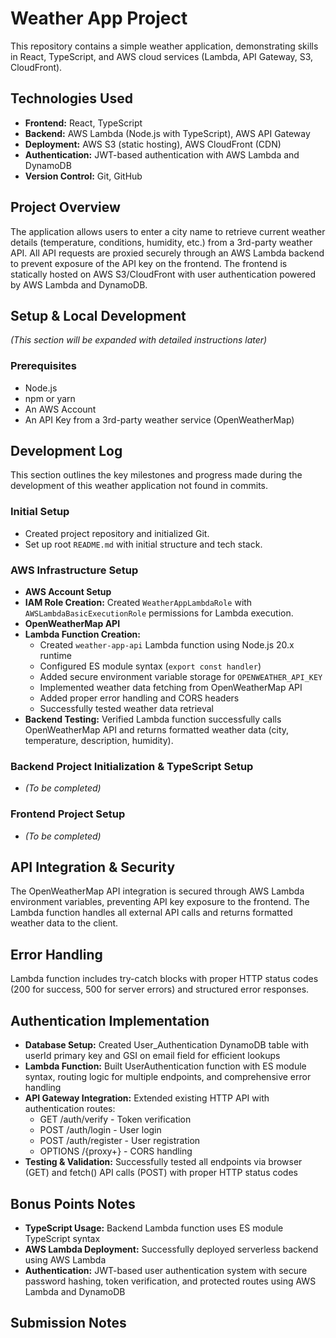 # Weather App Project

This repository contains a simple weather application, demonstrating skills in React, TypeScript, and AWS cloud services (Lambda, API Gateway, S3, CloudFront).

## Technologies Used

- **Frontend:** React, TypeScript
- **Backend:** AWS Lambda (Node.js with TypeScript), AWS API Gateway
- **Deployment:** AWS S3 (static hosting), AWS CloudFront (CDN)
- **Authentication:** JWT-based authentication with AWS Lambda and DynamoDB
- **Version Control:** Git, GitHub

## Project Overview

The application allows users to enter a city name to retrieve current weather details (temperature, conditions, humidity, etc.) from a 3rd-party weather API. All API requests are proxied securely through an AWS Lambda backend to prevent exposure of the API key on the frontend. The frontend is statically hosted on AWS S3/CloudFront with user authentication powered by AWS Lambda and DynamoDB.

## Setup & Local Development

_(This section will be expanded with detailed instructions later)_

### Prerequisites

- Node.js
- npm or yarn
- An AWS Account
- An API Key from a 3rd-party weather service (OpenWeatherMap)

## Development Log

This section outlines the key milestones and progress made during the development of this weather application not found in commits.

### Initial Setup

- Created project repository and initialized Git.
- Set up root `README.md` with initial structure and tech stack.

### AWS Infrastructure Setup

- **AWS Account Setup**
- **IAM Role Creation:** Created `WeatherAppLambdaRole` with `AWSLambdaBasicExecutionRole` permissions for Lambda execution.
- **OpenWeatherMap API**
- **Lambda Function Creation:**
  - Created `weather-app-api` Lambda function using Node.js 20.x runtime
  - Configured ES module syntax (`export const handler`)
  - Added secure environment variable storage for `OPENWEATHER_API_KEY`
  - Implemented weather data fetching from OpenWeatherMap API
  - Added proper error handling and CORS headers
  - Successfully tested weather data retrieval
- **Backend Testing:** Verified Lambda function successfully calls OpenWeatherMap API and returns formatted weather data (city, temperature, description, humidity).

### Backend Project Initialization & TypeScript Setup

- _(To be completed)_

### Frontend Project Setup

- _(To be completed)_

## API Integration & Security

The OpenWeatherMap API integration is secured through AWS Lambda environment variables, preventing API key exposure to the frontend. The Lambda function handles all external API calls and returns formatted weather data to the client.

## Error Handling

Lambda function includes try-catch blocks with proper HTTP status codes (200 for success, 500 for server errors) and structured error responses.

## Authentication Implementation

- **Database Setup:** Created User_Authentication DynamoDB table with userId primary key and GSI on email field for efficient lookups
- **Lambda Function:** Built UserAuthentication function with ES module syntax, routing logic for multiple endpoints, and comprehensive error handling
- **API Gateway Integration:** Extended existing HTTP API with authentication routes:
  - GET /auth/verify - Token verification
  - POST /auth/login - User login
  - POST /auth/register - User registration
  - OPTIONS /{proxy+} - CORS handling
- **Testing & Validation:** Successfully tested all endpoints via browser (GET) and fetch() API calls (POST) with proper HTTP status codes

## Bonus Points Notes

- **TypeScript Usage:** Backend Lambda function uses ES module TypeScript syntax
- **AWS Lambda Deployment:** Successfully deployed serverless backend using AWS Lambda
- **Authentication:** JWT-based user authentication system with secure password hashing, token verification, and protected routes using AWS Lambda and DynamoDB

## Submission Notes
